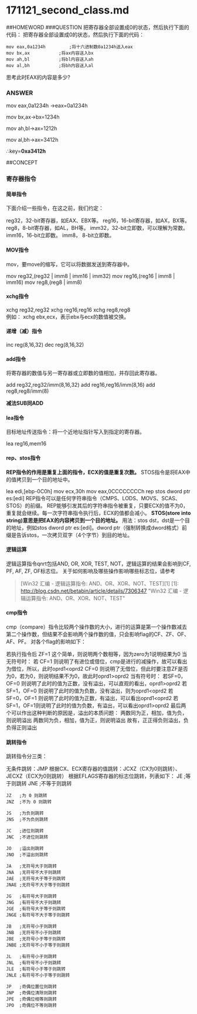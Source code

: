 # 171121_second_class.md

##HOMEWORD
###QUESTION
把寄存器全部设置成0的状态，然后执行下面的代码：
把寄存器全部设置成0的状态，然后执行下面的代码：

```
mov eax,0a1234h			;将十六进制数0a1234h送入eax
mov bx,ax			;将ax内容送入bx
mov ah,bl			;将bl内容送入ah
mov al,bh			;将bh内容送入al
```
思考此时EAX的内容是多少?

### ANSWER

mov eax,0a1234h →eax=0a1234h

mov bx,ax→bx=1234h

mov ah,bl→ax=1212h

mov al,bh→ax=3412h

∴key=**0xa3412h**





##CONCEPT

### 寄存器指令

#### 简单指令

下面介绍一些指令，在这之前，我们约定：

reg32，32-bit寄存器，如EAX、EBX等。
reg16，16-bit寄存器，如AX，BX等。
reg8，8-bit寄存器，如AL，BH等。
imm32，32-bit立即数，可以理解为常数。
imm16，16-bit立即数。
imm8， 8-bit立即数。

#### MOV指令

mov，要move的缩写，它可以将数据发送到寄存器中。

mov reg32,(reg32 | imm8 | imm16 | imm32)
mov reg16,(reg16 | imm8 | imm16)
mov reg8,(reg8 | imm8)
#### xchg指令

xchg reg32,reg32
xchg reg16,reg16
xchg reg8,reg8
​	
	例如：
	xchg ebx,ecx，表示ebx与ecx的数值被交换。

#### 递增（减）指令

inc reg(8,16,32)
dec reg(8,16,32)

#### add指令

将寄存器的数值与另一寄存器或立即数的值相加，并存回此寄存器。

add reg32,reg32/imm(8,16,32)
add reg16,reg16/imm(8,16)
add reg8,reg8/imm(8)

**减法SUB同ADD**

#### lea指令

目标地址传送指令：将一个近地址指针写入到指定的寄存器。

lea reg16,mem16

#### rep、stos指令

**REP指令的作用是重复上面的指令，ECX的值是重复次数。** STOS指令是将EAX中的值拷贝到一个目的地址中。

lea edi,[ebp-0C0h]
mov ecx,30h
mov eax,0CCCCCCCCh
rep stos dword ptr es:[edi]
REP指令可以是任何字符串指令（CMPS、LODS、MOVS、SCAS、STOS）的前缀。 REP能够引发其后的字符串指令被重复，只要ECX的值不为0，重复就会继续。每一次字符串指令执行后，ECX的值都会减小。
**STOS(store into string)意思是把EAX的内容拷贝到一个目的地址。** 用法：stos dst，dst是一个目的地址，例如stos dword ptr es:[edi]。dword ptr（强制转换成dword格式）前缀是告诉stos，一次拷贝双字（4个字节）到目的地址。

#### 逻辑运算

逻辑运算指令qnrt包括AND, OR, XOR, TEST, NOT，逻辑运算的结果会影响到CF, PF, AF, ZF, OF标志位。 关于如何影响及哪些操作影响哪些标志位，请参考

>[Win32 汇编 - 逻辑运算指令: AND、OR、XOR、NOT、TEST][1] [1]: http://blog.csdn.net/betabin/article/details/7306347 "Win32 汇编 - 逻辑运算指令: AND、OR、XOR、NOT、TEST"

#### cmp指令

cmp（compare）指令比较两个操作数的大小，进行的运算是第一个操作数减去第二个操作数，但结果不会影响两个操作数的值，只会影响flag的CF、ZF、OF、AF、PF。 对各个flag的影响如下：

若执行指令后
ZF=1 这个简单，则说明两个数相等，因为zero为1说明结果为0
当无符号时：
若
CF=1 则说明了有进位或借位，cmp是进行的减操作，故可以看出为借位，所以，此时oprd1<oprd2
CF=0 则说明了无借位，但此时要注意ZF是否为0，若为0，则说明结果不为0，故此时oprd1>oprd2
当有符号时：
若SF=0，OF=0 则说明了此时的值为正数，没有溢出，可以直观的看出，oprd1>oprd2
若SF=1，OF=0 则说明了此时的值为负数，没有溢出，则为oprd1<oprd2
若SF=0，OF=1 则说明了此时的值为正数，有溢出，可以看出oprd1<oprd2
若SF=1，OF=1则说明了此时的值为负数，有溢出，可以看出oprd1>oprd2
最后两个可以作出这种判断的原因是，溢出的本质问题：
两数同为正，相加，值为负，则说明溢出
两数同为负，相加，值为正，则说明溢出
故有，正正得负则溢出，负负得正则溢出

#### 跳转指令

跳转指令分三类：

无条件跳转：JMP
根据CX、ECX寄存器的值跳转：JCXZ（CX为0则跳转）、JECXZ（ECX为0则跳转）
根据EFLAGS寄存器的标志位跳转，列表如下：
	JE   ;等于则跳转
	JNE  ;不等于则跳转
	
	JZ   ;为 0 则跳转
	JNZ  ;不为 0 则跳转
	
	JS   ;为负则跳转
	JNS  ;不为负则跳转
	
	JC   ;进位则跳转
	JNC  ;不进位则跳转
	
	JO   ;溢出则跳转
	JNO  ;不溢出则跳转
	
	JA   ;无符号大于则跳转
	JNA  ;无符号不大于则跳转
	JAE  ;无符号大于等于则跳转
	JNAE ;无符号不大于等于则跳转
	
	JG   ;有符号大于则跳转
	JNG  ;有符号不大于则跳转
	JGE  ;有符号大于等于则跳转
	JNGE ;有符号不大于等于则跳转
	
	JB   ;无符号小于则跳转
	JNB  ;无符号不小于则跳转
	JBE  ;无符号小于等于则跳转
	JNBE ;无符号不小于等于则跳转
	
	JL   ;有符号小于则跳转
	JNL  ;有符号不小于则跳转
	JLE  ;有符号小于等于则跳转
	JNLE ;有符号不小于等于则跳转
	
	JP   ;奇偶位置位则跳转
	JNP  ;奇偶位清除则跳转
	JPE  ;奇偶位相等则跳转
	JPO  ;奇偶位不等则跳转

